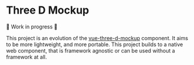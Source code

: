 # Three D Mockup

🚧 Work in progress 🚧

This project is an evolution of the [vue-three-d-mockup](https://github.com/anatolykopyl/vue-three-d-mockup) component.
It aims to be more lightweight, and more portable.
This project builds to a native web component, that is framework agnostic or can be used without a framework at all.

